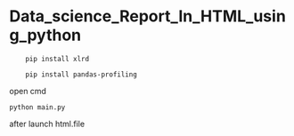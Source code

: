 # Data_science_Report_In_HTML_using_python

        
        pip install xlrd

        pip install pandas-profiling


open cmd


    python main.py


after launch html.file

